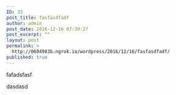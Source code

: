 ```yaml
---
ID: 33
post_title: fasfasdfadf
author: admin
post_date: 2016-12-16 07:39:27
post_excerpt: ""
layout: post
permalink: >
  http://0604983b.ngrok.io/wordpress/2016/12/16/fasfasdfadf/
published: true
---
```

fafadsfasf

dasdasd